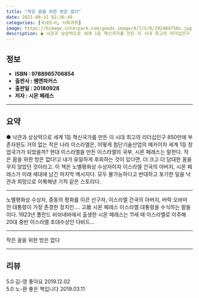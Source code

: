 ```yaml
---
title: "작은 꿈을 위한 방은 없다"
date: 2021-08-31 02:36:49
categories: [국내도서, 사회과학]
image: https://bimage.interpark.com/goods_image/4/7/5/0/292404750s.jpg
description: ● 낙관과 상상력으로 세계 1등 혁신국가를 만든 이 시대 최고의 리더십인구 850만에 부존자원도 거의 없는 작은 나라 이스라엘은, 어떻게 첨단기술산업의 메카이자 세계 1등 창업국가가 되었을까? 현대 이스라엘을 만든 이스라엘의 국부, 시몬 페레스는 말한다. 작은 꿈을 위한 방은 없다!고
---
```


## **정보**

- **ISBN : 9788965706854**
- **출판사 : 쌤앤파커스**
- **출판일 : 20180928**
- **저자 : 시몬 페레스**

------



## **요약**

●  낙관과 상상력으로 세계 1등 혁신국가를 만든 이 시대 최고의 리더십인구 850만에 부존자원도 거의 없는 작은 나라 이스라엘은, 어떻게 첨단기술산업의 메카이자 세계 1등 창업국가가 되었을까? 현대 이스라엘을 만든 이스라엘의 국부, 시몬 페레스는 말한다. 작은 꿈을 위한 방은 없다!고 내가 유일하게 후회하는 것이 있다면, 더 크고 더 담대한 꿈을 꾸지 않았던 것이라고. 이 책은 노벨평화상 수상자이자 이스라엘 건국의 아버지, 시몬 페레스가 미래 세대에 남긴 마지막 메시지다. 모두 불가능하다고 반대하고 포기한 일을 낙관과 희망으로 이룩해낸 기적 같은 스토리다.

------

노벨평화상 수상자, 중동의 평화를 이끈 선구자, 이스라엘 건국의 아버지, 버락 오바마 전 대통령이 가장 존경한 정치인…. 고故 시몬 페레스 이스라엘 대통령을 수식하는 말들이다. 1923년 폴란드 비쉬네바에서 출생한 시몬 페레스는 11세 때 이스라엘로 이주해 20대 중반 이스라엘 초대수상인 다비드... 

------


작은 꿈을 위한 방은 없다 

------


## **리뷰** 

5.0 김-영 좋아요 2019.12.02 <br/>5.0 노-환 좋은 책입니다 2019.03.11 <br/>